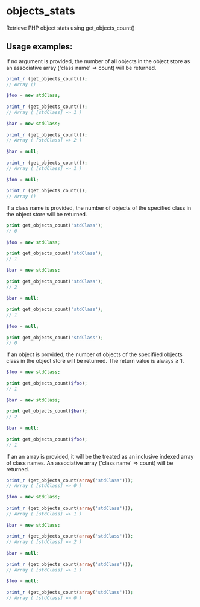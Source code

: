 objects_stats
=============

Retrieve PHP object stats using get_objects_count()

Usage examples:
---------------

If no argument is provided, the number of all objects in the object store as an associative array ('class name' ⇒ count) will be returned.
```php
print_r (get_objects_count());
// Array ()
 
$foo = new stdClass;
 
print_r (get_objects_count());
// Array ( [stdClass] => 1 )
 
$bar = new stdClass;
 
print_r (get_objects_count());
// Array ( [stdClass] => 2 )
 
$bar = null;
 
print_r (get_objects_count());
// Array ( [stdClass] => 1 )
 
$foo = null;
 
print_r (get_objects_count());
// Array ()
```
If a class name is provided, the number of objects of the specified class in the object store will be returned.
```php
print get_objects_count('stdClass');
// 0
 
$foo = new stdClass;
 
print get_objects_count('stdClass');
// 1
 
$bar = new stdClass;
 
print get_objects_count('stdClass');
// 2
 
$bar = null;
 
print get_objects_count('stdClass');
// 1
 
$foo = null;
 
print get_objects_count('stdClass');
// 0
```
If an object is provided, the number of objects of the specifiied objects class in the object store will be returned. The return value is always ≥ 1.
```php
$foo = new stdClass;
 
print get_objects_count($foo);
// 1
 
$bar = new stdClass;
 
print get_objects_count($bar);
// 2
 
$bar = null;
 
print get_objects_count($foo);
// 1
```
If an an array is provided, it will be the treated as an inclusive indexed array of class names. An associative array ('class name' ⇒ count) will be returned.
```php
print_r (get_objects_count(array('stdClass')));
// Array ( [stdClass] => 0 )
 
$foo = new stdClass;
 
print_r (get_objects_count(array('stdClass')));
// Array ( [stdClass] => 1 )
 
$bar = new stdClass;
 
print_r (get_objects_count(array('stdClass')));
// Array ( [stdClass] => 2 )
 
$bar = null;
 
print_r (get_objects_count(array('stdClass')));
// Array ( [stdClass] => 1 )
 
$foo = null;
 
print_r (get_objects_count(array('stdClass')));
// Array ( [stdClass] => 0 )
```

